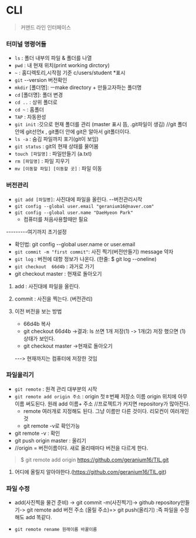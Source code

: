 # CLI

> 커맨드 라인 인터페이스

### 터미널 명령어들

- `ls` :  폴더 내부의 파일 & 폴더를 나열
- `pwd` : 내 현재 위치(print working dirctory)
- `~` : 홈디렉토리,시작점 기준  c/users/student *표시
- `git` --version 버전확인
- `mkdir` [폴더명]:  ㅡmake directory + 만들고자하는 폴더명
- `cd` [폴더명]: 폴더 변경
- `cd ..` : 상위 폴더로
- `cd ~` : 홈폴더
- `TAP` : 자동완성
- `git init` :깃으로 현재 폴더를 관리 (master 표시 뜸, .git파일이 생김) //git 폴더 안에 git선언x , git폴더 안에 git은 알아서 git폴더이다.
- `ls -a` : 숨김 파일까지 포기(git이 보임)
- `git status` : git의 현재 상태를 물어봄 
- `touch [파일명]` : 파일만들기 (a.txt)
- `rm [파일명]` : 파일 지우기
- `mv [이동할 파일] [이동할 곳]` : 파일 이동



### 버전관리

- `git add [파일명]`: 사진대에 파일을 올린다. --버전관리시작
-  `git config --global user.email "geranium16@naver.com"`
- `git config --global user.name "DaeHyeon Park"`
  - 컴퓨터를 처음사용할때만 필요

---------여기까지 초기설정

- 확인법: git config --global user.name or user.email
- `git commit -m "first commit"`: 사진 찍기(버전만들기) message 약자
- `git log` : 버전에 대항 정보가 나온다. (한줄: $ git log --oneline)
- `git checkout  66d4b` : 과거로 가기
- git checkout master : 현재로 돌아오기 

1. add : 사진대에 파일을 올린다.

2. commit : 사진을 찍는다. (버전관리)

3. 이전 버전을 보는 방법 

   -  66d4b 복사
   - git checkout  66d4b ->결과: ls 쓰면 1개 저장(1) -> 1개(2) 저장 했으면  (1) 상태가 보인다.
   - git checkout master ->현재로 돌아오기

   ---> 현재까지는 컴퓨터에 저장한 것임

   

### 파일올리기

- `git remote` : 원격 관리 대부분의 시작
- `git remote add origin 주소` : origin 첫ㅎ번째 저장소 이름 origin  위치에 아무 이름 써도된다. 원래   add 이름+ 주소  //프로젝트가 커지면 repository가 많아진다.
  - remote 여러개로 지정해도 된다. 그냥 이름만 다른 것이다. 리모컨이 여러개인 것
  - git remote -v로 확인가능
- git remote -v : 확인
- git push origin master : 올리기
- //origin = 버전이름이다. 새로 올리때마다 버전을 다르게 한다.

> $ git remote add origin https://github.com/geranium16/TIL.git



1. 어디에 올릴지 알아야한다.(https://github.com/geranium16/TIL.git)

### 파일 수정

- add(사진찍을 물건 준비) -> git commit -m(사진찍기)-> github repository만들기-> git remote add 버전 주소 (올릴 주소)=> git push(올리기) :즉 파일을 수정해도 add 똑같다.

- `git remote rename 원래이름 바꿀이름`



